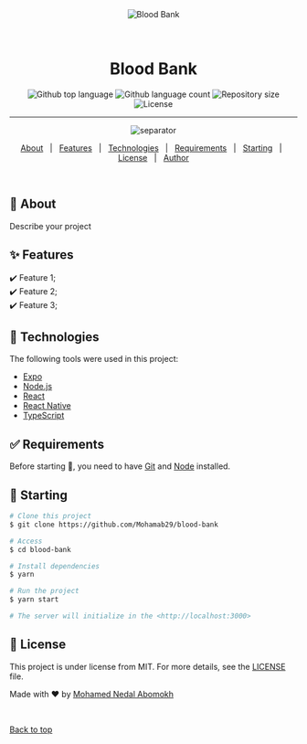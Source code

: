 <div align="center" id="top"> 
  <img src="./.github/app.gif" alt="Blood Bank" />

  &#xa0;

  <!-- <a href="https://bloodbank.netlify.app">Demo</a> -->
</div>

<h1 align="center">Blood Bank</h1>

<p align="center">
  <img alt="Github top language" src="https://img.shields.io/github/languages/top/Mohamab29/blood-bank?color=56BEB8">

  <img alt="Github language count" src="https://img.shields.io/github/languages/count/Mohamab29/blood-bank?color=56BEB8">

  <img alt="Repository size" src="https://img.shields.io/github/repo-size/Mohamab29/blood-bank?color=56BEB8">

  <img alt="License" src="https://img.shields.io/github/license/Mohamab29/blood-bank?color=56BEB8">

  <!-- <img alt="Github issues" src="https://img.shields.io/github/issues/Mohamab29/blood-bank?color=56BEB8" /> -->

  <!-- <img alt="Github forks" src="https://img.shields.io/github/forks/Mohamab29/blood-bank?color=56BEB8" /> -->

  <!-- <img alt="Github stars" src="https://img.shields.io/github/stars/Mohamab29/blood-bank?color=56BEB8" /> -->
</p>

<hr>
<div align="center">

![separator](https://raw.githubusercontent.com/andreasbm/readme/master/assets/lines/solar.png)

</div>
<p align="center">
  <a href="#dart-about">About</a> &#xa0; | &#xa0; 
  <a href="#sparkles-features">Features</a> &#xa0; | &#xa0;
  <a href="#rocket-technologies">Technologies</a> &#xa0; | &#xa0;
  <a href="#white_check_mark-requirements">Requirements</a> &#xa0; | &#xa0;
  <a href="#checkered_flag-starting">Starting</a> &#xa0; | &#xa0;
  <a href="#memo-license">License</a> &#xa0; | &#xa0;
  <a href="https://github.com/Mohamab29" target="_blank">Author</a>
</p>

<br>

## :dart: About ##

Describe your project

## :sparkles: Features ##

:heavy_check_mark: Feature 1;\
:heavy_check_mark: Feature 2;\
:heavy_check_mark: Feature 3;

## :rocket: Technologies ##

The following tools were used in this project:

- [Expo](https://expo.io/)
- [Node.js](https://nodejs.org/en/)
- [React](https://pt-br.reactjs.org/)
- [React Native](https://reactnative.dev/)
- [TypeScript](https://www.typescriptlang.org/)

## :white_check_mark: Requirements ##

Before starting :checkered_flag:, you need to have [Git](https://git-scm.com) and [Node](https://nodejs.org/en/) installed.

## :checkered_flag: Starting ##

```bash
# Clone this project
$ git clone https://github.com/Mohamab29/blood-bank

# Access
$ cd blood-bank

# Install dependencies
$ yarn

# Run the project
$ yarn start

# The server will initialize in the <http://localhost:3000>
```

## :memo: License ##

This project is under license from MIT. For more details, see the [LICENSE](LICENSE.md) file.


Made with :heart: by <a href="https://github.com/Mohamab29" target="_blank">Mohamed Nedal Abomokh</a>

&#xa0;

<a href="#top">Back to top</a>
